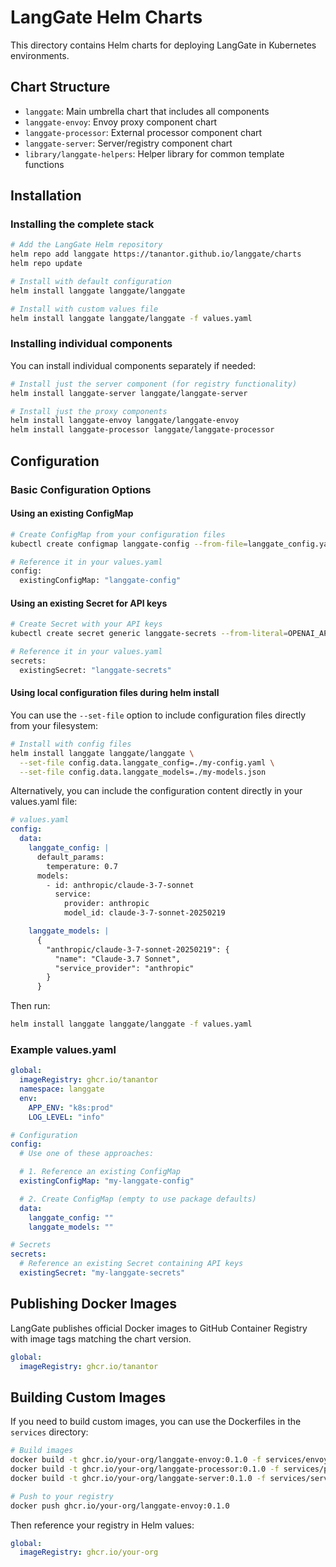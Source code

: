 # LangGate Helm Charts

This directory contains Helm charts for deploying LangGate in Kubernetes environments.

## Chart Structure

- `langgate`: Main umbrella chart that includes all components
- `langgate-envoy`: Envoy proxy component chart
- `langgate-processor`: External processor component chart
- `langgate-server`: Server/registry component chart
- `library/langgate-helpers`: Helper library for common template functions

## Installation

### Installing the complete stack

```bash
# Add the LangGate Helm repository
helm repo add langgate https://tanantor.github.io/langgate/charts
helm repo update

# Install with default configuration
helm install langgate langgate/langgate

# Install with custom values file
helm install langgate langgate/langgate -f values.yaml
```

### Installing individual components

You can install individual components separately if needed:

```bash
# Install just the server component (for registry functionality)
helm install langgate-server langgate/langgate-server

# Install just the proxy components
helm install langgate-envoy langgate/langgate-envoy
helm install langgate-processor langgate/langgate-processor
```

## Configuration

### Basic Configuration Options

#### Using an existing ConfigMap

```bash
# Create ConfigMap from your configuration files
kubectl create configmap langgate-config --from-file=langgate_config.yaml --from-file=langgate_models.json

# Reference it in your values.yaml
config:
  existingConfigMap: "langgate-config"
```

#### Using an existing Secret for API keys

```bash
# Create Secret with your API keys
kubectl create secret generic langgate-secrets --from-literal=OPENAI_API_KEY=sk-xxxx

# Reference it in your values.yaml
secrets:
  existingSecret: "langgate-secrets"
```

#### Using local configuration files during helm install

You can use the `--set-file` option to include configuration files directly from your filesystem:

```bash
# Install with config files
helm install langgate langgate/langgate \
  --set-file config.data.langgate_config=./my-config.yaml \
  --set-file config.data.langgate_models=./my-models.json
```

Alternatively, you can include the configuration content directly in your values.yaml file:

```yaml
# values.yaml
config:
  data:
    langgate_config: |
      default_params:
        temperature: 0.7
      models:
        - id: anthropic/claude-3-7-sonnet
          service:
            provider: anthropic
            model_id: claude-3-7-sonnet-20250219

    langgate_models: |
      {
        "anthropic/claude-3-7-sonnet-20250219": {
          "name": "Claude-3.7 Sonnet",
          "service_provider": "anthropic"
        }
      }
```

Then run:
```bash
helm install langgate langgate/langgate -f values.yaml
```

### Example values.yaml

```yaml
global:
  imageRegistry: ghcr.io/tanantor
  namespace: langgate
  env:
    APP_ENV: "k8s:prod"
    LOG_LEVEL: "info"

# Configuration
config:
  # Use one of these approaches:

  # 1. Reference an existing ConfigMap
  existingConfigMap: "my-langgate-config"

  # 2. Create ConfigMap (empty to use package defaults)
  data:
    langgate_config: ""
    langgate_models: ""

# Secrets
secrets:
  # Reference an existing Secret containing API keys
  existingSecret: "my-langgate-secrets"
```

## Publishing Docker Images

LangGate publishes official Docker images to GitHub Container Registry with image tags matching the chart version.

```yaml
global:
  imageRegistry: ghcr.io/tanantor
```

## Building Custom Images

If you need to build custom images, you can use the Dockerfiles in the `services` directory:

```bash
# Build images
docker build -t ghcr.io/your-org/langgate-envoy:0.1.0 -f services/envoy/Dockerfile .
docker build -t ghcr.io/your-org/langgate-processor:0.1.0 -f services/processor/Dockerfile .
docker build -t ghcr.io/your-org/langgate-server:0.1.0 -f services/server/Dockerfile .

# Push to your registry
docker push ghcr.io/your-org/langgate-envoy:0.1.0
```

Then reference your registry in Helm values:

```yaml
global:
  imageRegistry: ghcr.io/your-org
```

